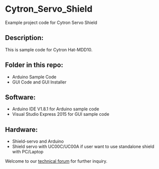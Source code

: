 # Cytron_Servo_Shield
Example project code for Cytron Servo Shield

## Description:
This is sample code for Cytron Hat-MDD10. 

## Folder in this repo:
* Arduino Sample Code
* GUI Code and GUI Installer

## Software:
* Arduino IDE V1.8.1 for Arduino sample code
* Visual Studio Express 2015 for GUI sample code

## Hardware:
* Shield-servo and Arduino
* Shield servo with UC00C/UC00A if user want to use standalone shield with PC/Laptop

Welcome to our [technical forum](http://forum.cytron.com.my/) for further inquiry.
